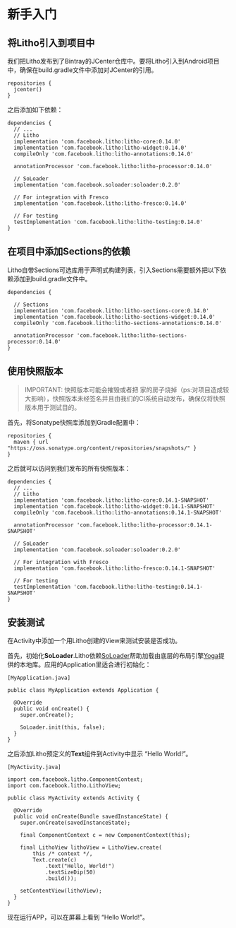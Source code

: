 # 新手入门

##  将Litho引入到项目中

我们把Litho发布到了Bintray的JCenter仓库中。要将Litho引入到Android项目中，确保在build.gradle文件中添加对JCenter的引用。
	
	repositories {
	  jcenter()
	}

之后添加如下依赖：

	dependencies {
	  // ...
	  // Litho
	  implementation 'com.facebook.litho:litho-core:0.14.0'
	  implementation 'com.facebook.litho:litho-widget:0.14.0'
	  compileOnly 'com.facebook.litho:litho-annotations:0.14.0'
	
	  annotationProcessor 'com.facebook.litho:litho-processor:0.14.0'
	
	  // SoLoader
	  implementation 'com.facebook.soloader:soloader:0.2.0'
	
	  // For integration with Fresco
	  implementation 'com.facebook.litho:litho-fresco:0.14.0'
	
	  // For testing
	  testImplementation 'com.facebook.litho:litho-testing:0.14.0'
	}

##  在项目中添加Sections的依赖

Litho自带Sections可选库用于声明式构建列表，引入Sections需要额外把以下依赖添加到build.gradle文件中。

	dependencies {
	
	  // Sections
	  implementation 'com.facebook.litho:litho-sections-core:0.14.0'
	  implementation 'com.facebook.litho:litho-sections-widget:0.14.0'
	  compileOnly 'com.facebook.litho:litho-sections-annotations:0.14.0'
	
	  annotationProcessor 'com.facebook.litho:litho-sections-processor:0.14.0'
	}

##  使用快照版本

>IMPORTANT: 快照版本可能会摧毁或者把
>家的房子烧掉（ps:对项目造成较大影响），快照版本未经签名并且由我们的CI系统自动发布，确保仅将快照版本用于测试目的。

首先，将Sonatype快照库添加到Gradle配置中：

	repositories {
	  maven { url "https://oss.sonatype.org/content/repositories/snapshots/" }
	}

之后就可以访问到我们发布的所有快照版本：

	dependencies {
	  // ...
	  // Litho
	  implementation 'com.facebook.litho:litho-core:0.14.1-SNAPSHOT'
	  implementation 'com.facebook.litho:litho-widget:0.14.1-SNAPSHOT'
	  compileOnly 'com.facebook.litho:litho-annotations:0.14.1-SNAPSHOT'
	
	  annotationProcessor 'com.facebook.litho:litho-processor:0.14.1-SNAPSHOT'
	
	  // SoLoader
	  implementation 'com.facebook.soloader:soloader:0.2.0'
	
	  // For integration with Fresco
	  implementation 'com.facebook.litho:litho-fresco:0.14.1-SNAPSHOT'
	
	  // For testing
	  testImplementation 'com.facebook.litho:litho-testing:0.14.1-SNAPSHOT'
	}

##  安装测试

在Activity中添加一个用Litho创建的View来测试安装是否成功。

首先，初始化**SoLoader**.Litho依赖[SoLoader](https://github.com/facebook/SoLoader)帮助加载由底层的布局引擎[Yoga](https://facebook.github.io/yoga/)提供的本地库。应用的Application里适合进行初始化：

	[MyApplication.java]

	public class MyApplication extends Application {
	
	  @Override
	  public void onCreate() {
	    super.onCreate();
	
	    SoLoader.init(this, false);
	  }
	}

之后添加Litho预定义的**Text**组件到Activity中显示 “Hello World!”。

	[MyActivity.java]

	import com.facebook.litho.ComponentContext;
	import com.facebook.litho.LithoView;
	
	public class MyActivity extends Activity {
	
	  @Override
	  public void onCreate(Bundle savedInstanceState) {
	    super.onCreate(savedInstanceState);
	
	    final ComponentContext c = new ComponentContext(this);
	
	    final LithoView lithoView = LithoView.create(
	    	this /* context */,
	    	Text.create(c)
	            .text("Hello, World!")
	            .textSizeDip(50)
	            .build());
	
	    setContentView(lithoView);
	  }
	}

现在运行APP，可以在屏幕上看到 “Hello World!”。